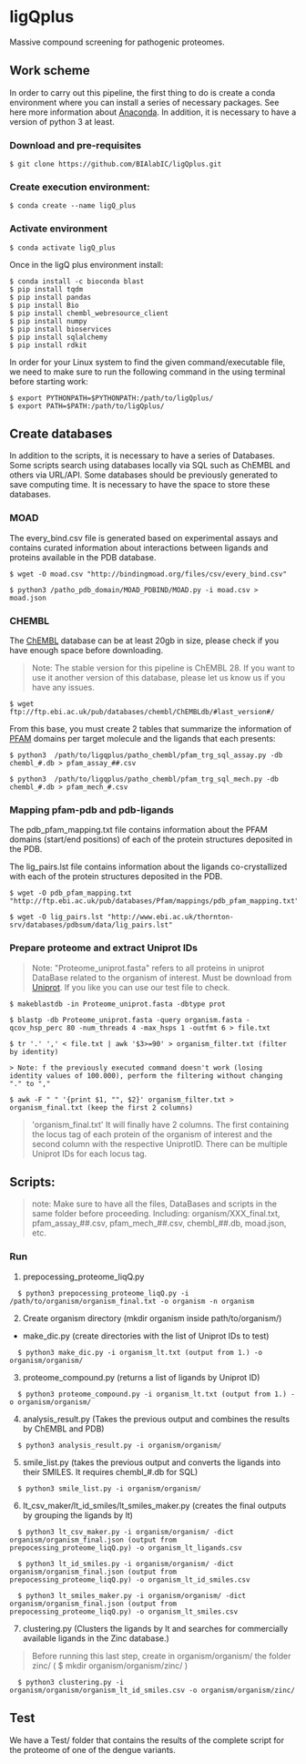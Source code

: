 # ligQplus
Massive compound screening for pathogenic proteomes.

## Work scheme

  In order to carry out this pipeline, the first thing to do is create a conda environment where you can install a series of necessary packages. See here more information about [Anaconda](https://www.anaconda.com/download/). In addition, it is necessary to have a version of python 3 at least.
  
### Download and pre-requisites 
```
$ git clone https://github.com/BIAlabIC/ligQplus.git
```
### Create execution environment:
```
$ conda create --name ligQ_plus
```
### Activate environment
```
$ conda activate ligQ_plus
```
Once in the ligQ plus environment install:
```
$ conda install -c bioconda blast
$ pip install tqdm
$ pip install pandas
$ pip install Bio
$ pip install chembl_webresource_client
$ pip install numpy
$ pip install bioservices
$ pip install sqlalchemy 
$ pip install rdkit
```
In order for your Linux system to find the given command/executable file, we need to make sure to run the following command in the using terminal before starting work:
```
$ export PYTHONPATH=$PYTHONPATH:/path/to/ligQplus/
$ export PATH=$PATH:/path/to/ligQplus/
```

## Create databases
 In addition to the scripts, it is necessary to have a series of Databases. Some scripts search using databases locally via SQL such as ChEMBL and others via URL/API. Some databases should be previously generated to save computing time. It is necessary to have the space to store these databases.
### MOAD
The every_bind.csv file is generated based on experimental assays and contains curated information about interactions between ligands and proteins available in the PDB database.
```
$ wget -O moad.csv "http://bindingmoad.org/files/csv/every_bind.csv"

$ python3 /patho_pdb_domain/MOAD_PDBIND/MOAD.py -i moad.csv > moad.json
```
### CHEMBL
The [ChEMBL](https://www.ebi.ac.uk/chembl/) database can be at least 20gb in size, please check if you have enough space before downloading.

> Note: The stable version for this pipeline is ChEMBL 28. If you want to use it another version of this database, please let us know us if you have any issues. 

```
$ wget ftp://ftp.ebi.ac.uk/pub/databases/chembl/ChEMBLdb/#last_version#/
```
From this base, you must create 2 tables that summarize the information of [PFAM](http://pfam.xfam.org/) domains per target molecule and the ligands that each presents:
```
$ python3  /path/to/ligqplus/patho_chembl/pfam_trg_sql_assay.py -db chembl_#.db > pfam_assay_##.csv

$ python3  /path/to/ligqplus/patho_chembl/pfam_trg_sql_mech.py -db chembl_#.db > pfam_mech_#.csv
```
### Mapping pfam-pdb and pdb-ligands
The pdb_pfam_mapping.txt file contains information about the PFAM domains (start/end positions) of each of the protein structures deposited in the PDB.

The lig_pairs.lst file contains information about the ligands co-crystallized with each of the protein structures deposited in the PDB.
```
$ wget -O pdb_pfam_mapping.txt "http://ftp.ebi.ac.uk/pub/databases/Pfam/mappings/pdb_pfam_mapping.txt"

$ wget -O lig_pairs.lst "http://www.ebi.ac.uk/thornton-srv/databases/pdbsum/data/lig_pairs.lst"
```

### Prepare proteome and extract Uniprot IDs
> Note: "Proteome_uniprot.fasta" refers to all proteins in uniprot DataBase related to the organism of interest. Must be download from [Uniprot](https://www.uniprot.org). If you like you can use our test file to check. 
```
$ makeblastdb -in Proteome_uniprot.fasta -dbtype prot

$ blastp -db Proteome_uniprot.fasta -query organism.fasta -qcov_hsp_perc 80 -num_threads 4 -max_hsps 1 -outfmt 6 > file.txt

$ tr '.' ',' < file.txt | awk '$3>=90' > organism_filter.txt (filter by identity)

> Note: f the previously executed command doesn't work (losing identity values of 100.000), perform the filtering without changing "." to ","

$ awk -F " " '{print $1, "", $2}' organism_filter.txt > organism_final.txt (keep the first 2 columns)
```
> 'organism_final.txt' It will finally have 2 columns. The first containing the locus tag of each protein of the organism of interest and the second column with the respective UniprotID. There can be multiple Uniprot IDs for each locus tag.

## Scripts:

> note: Make sure to have all the files, DataBases and scripts in the same folder before proceeding. Including: organism/XXX_final.txt, pfam_assay_##.csv, pfam_mech_##.csv, chembl_##.db, moad.json, etc.

### Run

1. prepocessing_proteome_liqQ.py
```
  $ python3 prepocessing_proteome_liqQ.py -i /path/to/organism/organism_final.txt -o organism -n organism
```
2. Create organism directory (mkdir organism inside path/to/organism/)

  * make_dic.py (create directories with the list of Uniprot IDs to test)
```
  $ python3 make_dic.py -i organism_lt.txt (output from 1.) -o organism/organism/
```
3. proteome_compound.py (returns a list of ligands by Uniprot ID)
```
  $ python3 proteome_compound.py -i organism_lt.txt (output from 1.) -o organism/organism/
```
4. analysis_result.py (Takes the previous output and combines the results by ChEMBL and PDB)
```
  $ python3 analysis_result.py -i organism/organism/
```
5. smile_list.py (takes the previous output and converts the ligands into their SMILES. It requires chembl_#.db for SQL)
```
  $ python3 smile_list.py -i organism/organism/ 
```
6. lt_csv_maker/lt_id_smiles/lt_smiles_maker.py (creates the final outputs by grouping the ligands by lt)
```
  $ python3 lt_csv_maker.py -i organism/organism/ -dict organism/organism_final.json (output from prepocessing_proteome_liqQ.py) -o organism_lt_ligands.csv

  $ python3 lt_id_smiles.py -i organism/organism/ -dict organism/organism_final.json (output from prepocessing_proteome_liqQ.py) -o organism_lt_id_smiles.csv

  $ python3 lt_smiles_maker.py -i organism/organism/ -dict organism/organism_final.json (output from prepocessing_proteome_liqQ.py) -o organism_lt_smiles.csv
```
7. clustering.py (Clusters the ligands by lt and searches for commercially available ligands in the Zinc database.)
> Before running this last step, create in organism/organism/ the folder zinc/ ( $ mkdir organism/organism/zinc/ )
```
  $ python3 clustering.py -i organism/organism/organism_lt_id_smiles.csv -o organism/organism/zinc/
```

## Test 
We have a Test/ folder that contains the results of the complete script for the proteome of one of the dengue variants.
